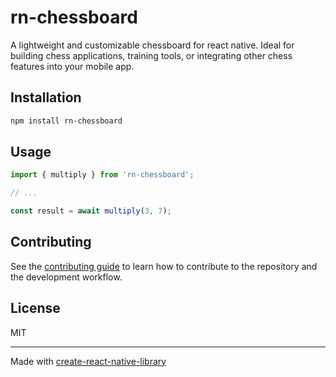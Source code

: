 # rn-chessboard

A lightweight and customizable chessboard for react native. Ideal for building chess applications, training tools, or integrating other chess features into your mobile app.

## Installation

```sh
npm install rn-chessboard
```

## Usage


```js
import { multiply } from 'rn-chessboard';

// ...

const result = await multiply(3, 7);
```


## Contributing

See the [contributing guide](CONTRIBUTING.md) to learn how to contribute to the repository and the development workflow.

## License

MIT

---

Made with [create-react-native-library](https://github.com/callstack/react-native-builder-bob)
